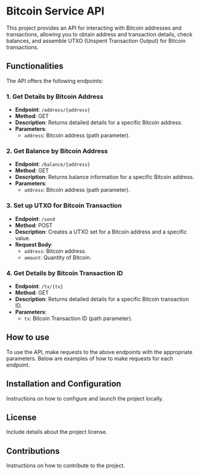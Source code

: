# Bitcoin Service API

This project provides an API for interacting with Bitcoin addresses and transactions, allowing you to obtain address and transaction details, check balances, and assemble UTXO (Unspent Transaction Output) for Bitcoin transactions.

## Functionalities

The API offers the following endpoints:

### 1. Get Details by Bitcoin Address

- **Endpoint**: `/address/{address}`
- **Method**: GET
- **Description**: Returns detailed details for a specific Bitcoin address.
- **Parameters**:
    - `address`: Bitcoin address (path parameter).

### 2. Get Balance by Bitcoin Address

- **Endpoint**: `/balance/{address}`
- **Method**: GET
- **Description**: Returns balance information for a specific Bitcoin address.
- **Parameters**:
    - `address`: Bitcoin address (path parameter).

### 3. Set up UTXO for Bitcoin Transaction

- **Endpoint**: `/send`
- **Method**: POST
- **Description**: Creates a UTXO set for a Bitcoin address and a specific value.
- **Request Body**:
    - `address`: Bitcoin address.
    - `amount`: Quantity of Bitcoin.

### 4. Get Details by Bitcoin Transaction ID

- **Endpoint**: `/tx/{tx}`
- **Method**: GET
- **Description**: Returns detailed details for a specific Bitcoin transaction ID.
- **Parameters**:
    - `tx`: Bitcoin Transaction ID (path parameter).

## How to use

To use the API, make requests to the above endpoints with the appropriate parameters. Below are examples of how to make requests for each endpoint.

## Installation and Configuration

Instructions on how to configure and launch the project locally.

## License

Include details about the project license.

## Contributions

Instructions on how to contribute to the project.